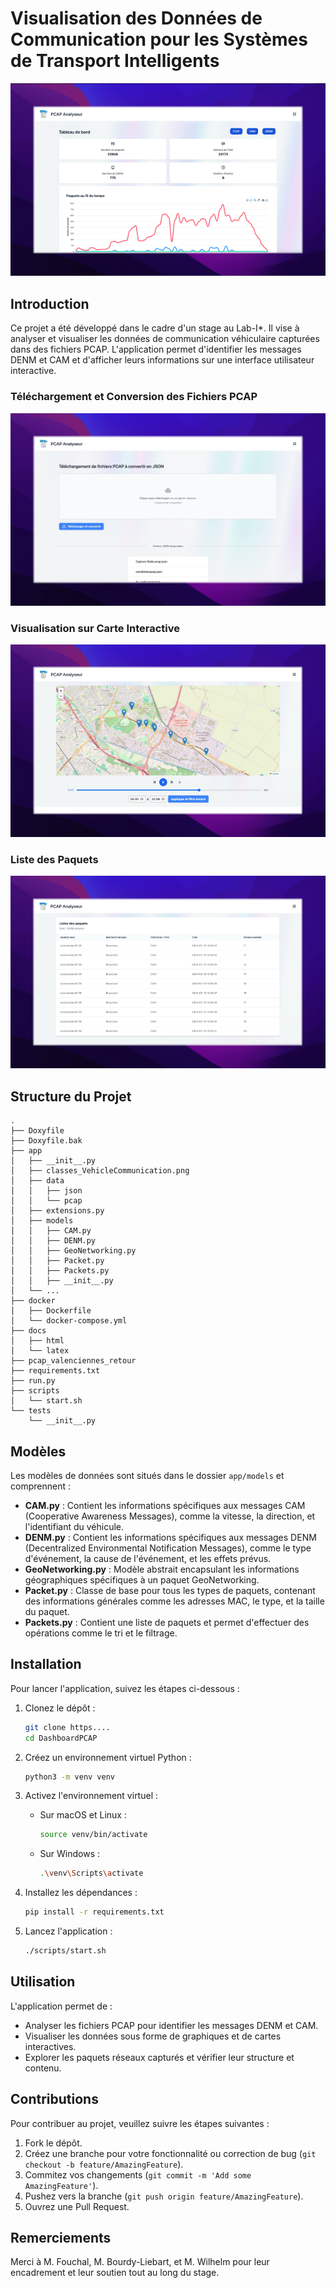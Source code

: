 # Visualisation des Données de Communication pour les Systèmes de Transport Intelligents

![Tableau de Bord](assets/dashboard.jpeg)

    

## Introduction
Ce projet a été développé dans le cadre d'un stage au Lab-I*. Il vise à analyser et visualiser les données de communication véhiculaire capturées dans des fichiers PCAP. L'application permet d'identifier les messages DENM et CAM et d'afficher leurs informations sur une interface utilisateur interactive.


### Téléchargement et Conversion des Fichiers PCAP
![Téléchargement et Conversion des Fichiers PCAP](assets/index.jpeg)

### Visualisation sur Carte Interactive
![Visualisation sur Carte Interactive](assets/map.jpeg)

### Liste des Paquets
![Liste des Paquets](assets/packets_list.jpeg)

## Structure du Projet
```
.
├── Doxyfile
├── Doxyfile.bak
├── app
│   ├── __init__.py
│   ├── classes_VehicleCommunication.png
│   ├── data
│   │   ├── json
│   │   └── pcap
│   ├── extensions.py
│   ├── models
│   │   ├── CAM.py
│   │   ├── DENM.py
│   │   ├── GeoNetworking.py
│   │   ├── Packet.py
│   │   ├── Packets.py
│   │   ├── __init__.py
│   └── ...
├── docker
│   ├── Dockerfile
│   └── docker-compose.yml
├── docs
│   ├── html
│   └── latex
├── pcap_valenciennes_retour
├── requirements.txt
├── run.py
├── scripts
│   └── start.sh
└── tests
    └── __init__.py
```

## Modèles
Les modèles de données sont situés dans le dossier `app/models` et comprennent :

- **CAM.py** : Contient les informations spécifiques aux messages CAM (Cooperative Awareness Messages), comme la vitesse, la direction, et l'identifiant du véhicule.
- **DENM.py** : Contient les informations spécifiques aux messages DENM (Decentralized Environmental Notification Messages), comme le type d'événement, la cause de l'événement, et les effets prévus.
- **GeoNetworking.py** : Modèle abstrait encapsulant les informations géographiques spécifiques à un paquet GeoNetworking.
- **Packet.py** : Classe de base pour tous les types de paquets, contenant des informations générales comme les adresses MAC, le type, et la taille du paquet.
- **Packets.py** : Contient une liste de paquets et permet d'effectuer des opérations comme le tri et le filtrage.

## Installation
Pour lancer l'application, suivez les étapes ci-dessous :

1. Clonez le dépôt :
   ```bash
   git clone https....
   cd DashboardPCAP
   ```

2. Créez un environnement virtuel Python :
   ```bash
   python3 -m venv venv
   ```

3. Activez l'environnement virtuel :
   - Sur macOS et Linux :
     ```bash
     source venv/bin/activate
     ```
   - Sur Windows :
     ```bash
     .\venv\Scripts\activate
     ```

4. Installez les dépendances :
   ```bash
   pip install -r requirements.txt
   ```

5. Lancez l'application :
   ```bash
   ./scripts/start.sh
   ```

## Utilisation
L'application permet de :

- Analyser les fichiers PCAP pour identifier les messages DENM et CAM.
- Visualiser les données sous forme de graphiques et de cartes interactives.
- Explorer les paquets réseaux capturés et vérifier leur structure et contenu.

## Contributions
Pour contribuer au projet, veuillez suivre les étapes suivantes :

1. Fork le dépôt.
2. Créez une branche pour votre fonctionnalité ou correction de bug (`git checkout -b feature/AmazingFeature`).
3. Commitez vos changements (`git commit -m 'Add some AmazingFeature'`).
4. Pushez vers la branche (`git push origin feature/AmazingFeature`).
5. Ouvrez une Pull Request.


    

## Remerciements
Merci à M. Fouchal, M. Bourdy-Liebart, et M. Wilhelm pour leur encadrement et leur soutien tout au long du stage.


